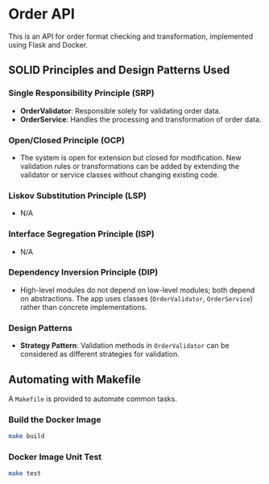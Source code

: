 # Order API

This is an API for order format checking and transformation, implemented using Flask and Docker.

## SOLID Principles and Design Patterns Used

### Single Responsibility Principle (SRP)
- **OrderValidator**: Responsible solely for validating order data.
- **OrderService**: Handles the processing and transformation of order data.

### Open/Closed Principle (OCP)
- The system is open for extension but closed for modification. New validation rules or transformations can be added by extending the validator or service classes without changing existing code.

### Liskov Substitution Principle (LSP)
- N/A

### Interface Segregation Principle (ISP)
- N/A

### Dependency Inversion Principle (DIP)
- High-level modules do not depend on low-level modules; both depend on abstractions. The app uses classes (`OrderValidator`, `OrderService`) rather than concrete implementations.

### Design Patterns
- **Strategy Pattern**: Validation methods in `OrderValidator` can be considered as different strategies for validation.

## Automating with Makefile

A `Makefile` is provided to automate common tasks.

### Build the Docker Image

```bash
make build
```

### Docker Image Unit Test

```bash
make test
```